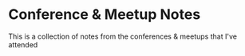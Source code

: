 # Conference & Meetup Notes

This is a collection of notes from the conferences & meetups that I've attended